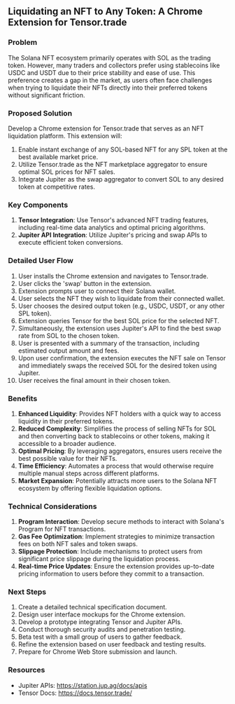 ## Liquidating an NFT to Any Token: A Chrome Extension for Tensor.trade

### Problem

The Solana NFT ecosystem primarily operates with SOL as the trading token. However, many traders and collectors prefer using stablecoins like USDC and USDT due to their price stability and ease of use. This preference creates a gap in the market, as users often face challenges when trying to liquidate their NFTs directly into their preferred tokens without significant friction.

### Proposed Solution

Develop a Chrome extension for Tensor.trade that serves as an NFT liquidation platform. This extension will:

1. Enable instant exchange of any SOL-based NFT for any SPL token at the best available market price.
2. Utilize Tensor.trade as the NFT marketplace aggregator to ensure optimal SOL prices for NFT sales.
3. Integrate Jupiter as the swap aggregator to convert SOL to any desired token at competitive rates.

### Key Components

1. **Tensor Integration**: Use Tensor's advanced NFT trading features, including real-time data analytics and optimal pricing algorithms.
2. **Jupiter API Integration**: Utilize Jupiter's pricing and swap APIs to execute efficient token conversions.

### Detailed User Flow

1. User installs the Chrome extension and navigates to Tensor.trade.
2. User clicks the 'swap' button in the extension.
3. Extension prompts user to connect their Solana wallet.
4. User selects the NFT they wish to liquidate from their connected wallet.
5. User chooses the desired output token (e.g., USDC, USDT, or any other SPL token).
6. Extension queries Tensor for the best SOL price for the selected NFT.
7. Simultaneously, the extension uses Jupiter's API to find the best swap rate from SOL to the chosen token.
8. User is presented with a summary of the transaction, including estimated output amount and fees.
9. Upon user confirmation, the extension executes the NFT sale on Tensor and immediately swaps the received SOL for the desired token using Jupiter.
10. User receives the final amount in their chosen token.

### Benefits

1. **Enhanced Liquidity**: Provides NFT holders with a quick way to access liquidity in their preferred tokens.
2. **Reduced Complexity**: Simplifies the process of selling NFTs for SOL and then converting back to stablecoins or other tokens, making it accessible to a broader audience.
3. **Optimal Pricing**: By leveraging aggregators, ensures users receive the best possible value for their NFTs.
4. **Time Efficiency**: Automates a process that would otherwise require multiple manual steps across different platforms.
5. **Market Expansion**: Potentially attracts more users to the Solana NFT ecosystem by offering flexible liquidation options.

### Technical Considerations

1. **Program Interaction**: Develop secure methods to interact with Solana's Program for NFT transactions.
2. **Gas Fee Optimization**: Implement strategies to minimize transaction fees on both NFT sales and token swaps.
3. **Slippage Protection**: Include mechanisms to protect users from significant price slippage during the liquidation process.
4. **Real-time Price Updates**: Ensure the extension provides up-to-date pricing information to users before they commit to a transaction.

### Next Steps

1. Create a detailed technical specification document.
2. Design user interface mockups for the Chrome extension.
3. Develop a prototype integrating Tensor and Jupiter APIs.
4. Conduct thorough security audits and penetration testing.
5. Beta test with a small group of users to gather feedback.
6. Refine the extension based on user feedback and testing results.
7. Prepare for Chrome Web Store submission and launch.

### Resources

- Jupiter APIs: https://station.jup.ag/docs/apis
- Tensor Docs: https://docs.tensor.trade/
